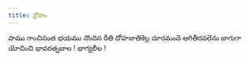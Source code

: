 ```yaml
---
title: ద్రోహం
---
```


పాము గాంచినంత భయము నొందిన  రీతి
 దోహజాతికెల్ల దూరమందె 
ఆగితీరవలెను బాగుగా యోచించి 
భావరత్నబాల ! భాగ్యలీల !